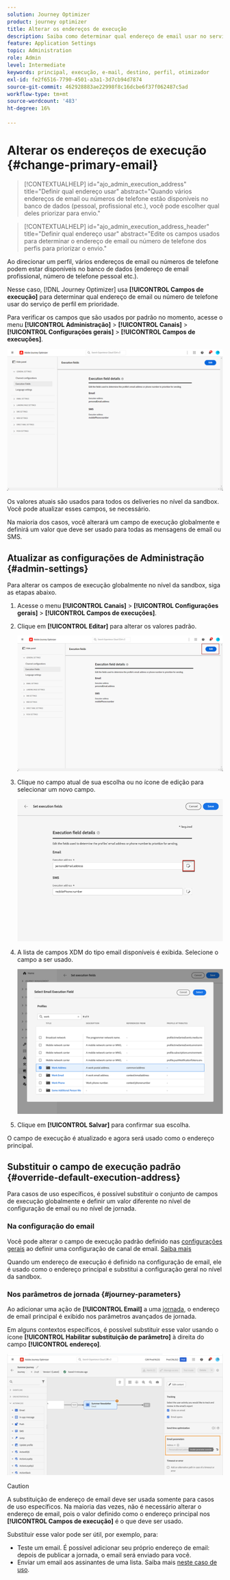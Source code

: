 ```yaml
---
solution: Journey Optimizer
product: journey optimizer
title: Alterar os endereços de execução
description: Saiba como determinar qual endereço de email usar no serviço de perfil.
feature: Application Settings
topic: Administration
role: Admin
level: Intermediate
keywords: principal, execução, e-mail, destino, perfil, otimizador
exl-id: fe2f6516-7790-4501-a3a1-3d7cb94d7874
source-git-commit: 462928883ae22998f8c16dcbe6f37f062487c5ad
workflow-type: tm+mt
source-wordcount: '483'
ht-degree: 16%

---
```


# Alterar os endereços de execução {#change-primary-email}

>[!CONTEXTUALHELP]
>id="ajo_admin_execution_address"
>title="Definir qual endereço usar"
>abstract="Quando vários endereços de email ou números de telefone estão disponíveis no banco de dados (pessoal, profissional etc.), você pode escolher qual deles priorizar para envio."

>[!CONTEXTUALHELP]
>id="ajo_admin_execution_address_header"
>title="Definir qual endereço usar"
>abstract="Edite os campos usados para determinar o endereço de email ou número de telefone dos perfis para priorizar o envio."

Ao direcionar um perfil, vários endereços de email ou números de telefone podem estar disponíveis no banco de dados (endereço de email profissional, número de telefone pessoal etc.).

Nesse caso, [!DNL Journey Optimizer] usa **[!UICONTROL Campos de execução]** para determinar qual endereço de email ou número de telefone usar do serviço de perfil em prioridade.

Para verificar os campos que são usados por padrão no momento, acesse o menu **[!UICONTROL Administração]** > **[!UICONTROL Canais]** > **[!UICONTROL Configurações gerais]** > **[!UICONTROL Campos de execuções]**.

![](assets/primary-address-execution-fields.png)

Os valores atuais são usados para todos os deliveries no nível da sandbox. Você pode atualizar esses campos, se necessário.

Na maioria dos casos, você alterará um campo de execução globalmente e definirá um valor que deve ser usado para todas as mensagens de email ou SMS. <!--[Learn how](#admin-settings)-->

<!--In some specific use cases only, you can override the value set globally and define a different value at the journey level. [Learn more](#journey-parameters)-->

## Atualizar as configurações de Administração {#admin-settings}

Para alterar os campos de execução globalmente no nível da sandbox, siga as etapas abaixo.

1. Acesse o menu **[!UICONTROL Canais]** > **[!UICONTROL Configurações gerais]** > **[!UICONTROL Campos de execuções]**.

1. Clique em **[!UICONTROL Editar]** para alterar os valores padrão.

   ![](assets/primary-address.png)

1. Clique no campo atual de sua escolha ou no ícone de edição para selecionar um novo campo.

   ![](assets/primary-address-edit.png)

1. A lista de campos XDM do tipo email disponíveis é exibida. Selecione o campo a ser usado.

   ![](assets/primary-address-select-field.png)

1. Clique em **[!UICONTROL Salvar]** para confirmar sua escolha.

O campo de execução é atualizado e agora será usado como o endereço principal.

<!--1. You can also select an additional field to use as secondary email address. This allows you to determine which field to use if the primary field is empty for a profile. -->

## Substituir o campo de execução padrão {#override-default-execution-address}

Para casos de uso específicos, é possível substituir o conjunto de campos de execução globalmente e definir um valor diferente no nível de configuração de email ou no nível de jornada.

### Na configuração do email

Você pode alterar o campo de execução padrão definido nas [configurações gerais](#admin-settings) ao definir uma configuração de canal de email. [Saiba mais](../email/email-settings.md#execution-address)

Quando um endereço de execução é definido na configuração de email, ele é usado como o endereço principal e substitui a configuração geral no nível da sandbox.

### Nos parâmetros de jornada {#journey-parameters}

Ao adicionar uma ação de **[!UICONTROL Email]** a uma [jornada](../email/create-email.md#create-email-journey-campaign), o endereço de email principal é exibido nos parâmetros avançados de jornada.

Em alguns contextos específicos, é possível substituir esse valor usando o ícone **[!UICONTROL Habilitar substituição de parâmetro]** à direita do campo **[!UICONTROL endereço]**.

![](assets/journey-enable-parameter-override.png)

>[!CAUTION]
>
>A substituição de endereço de email deve ser usada somente para casos de uso específicos. Na maioria das vezes, não é necessário alterar o endereço de email, pois o valor definido como o endereço principal nos **[!UICONTROL Campos de execução]** é o que deve ser usado.

Substituir esse valor pode ser útil, por exemplo, para:

* Teste um email. É possível adicionar seu próprio endereço de email: depois de publicar a jornada, o email será enviado para você.
* Enviar um email aos assinantes de uma lista. Saiba mais [neste caso de uso](../building-journeys/message-to-subscribers-uc.md).

